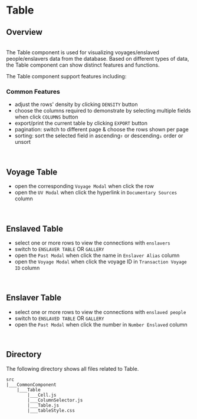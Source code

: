 # Table
## Overview
<br>
The Table component is used for visualizing voyages/enslaved people/enslavers data from the database.
Based on different types of data, the Table component can show distinct features and functions. 

The Table component support features including:

### Common Features

- adjust the rows' density by clicking `DENSITY` button
- choose the columns required to demonstrate by selecting multiple fields when click `COLUMNS` button
- export/print the current table by clicking `EXPORT` button
- pagination: switch to different page & choose the rows shown per page
- sorting: sort the selected field in ascending`↑` or descending`↓` order or unsort

&nbsp;
## Voyage Table

- open the corresponding `Voyage Modal` when click the row
- open the `UV Modal` when click the hyperlink in `Documentary Sources` column

&nbsp;
## Enslaved Table

- select one or more rows to view the connections with `enslavers`
- switch to `ENSLAVER TABLE` OR `GALLERY`
- open the `Past Modal` when click the name in `Enslaver Alias` column
- open the `Voyage Modal` when click the voyage ID in `Transaction Voyage ID` column

&nbsp;

## Enslaver Table

- select one or more rows to view the connections with `enslaved people`
- switch to `ENSLAVED TABLE` OR `GALLERY`
- open the `Past Modal` when click the number in `Number Enslaved` column

&nbsp;

## Directory
The following directory shows all files related to Table. 
```
src
|___CommonComponent
    |___Table
        |___Cell.js
        |___ColumnSelector.js
        |___Table.js
        |___tableStyle.css
```
